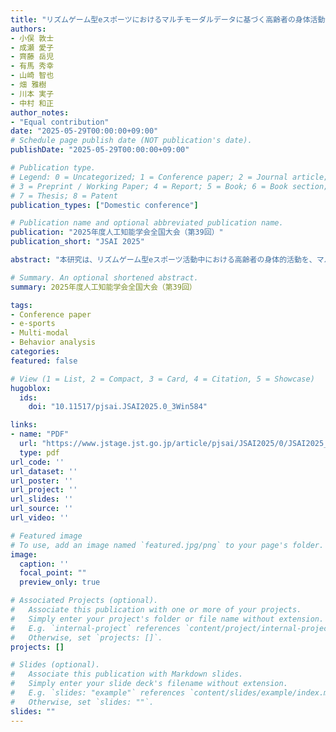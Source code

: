 ```yaml
---
title: "リズムゲーム型eスポーツにおけるマルチモーダルデータに基づく高齢者の身体活動分析"
authors:
- 小俣 敦士
- 成瀬 愛子
- 齊藤 岳児
- 有馬 秀幸
- 山崎 智也
- 畑 雅樹
- 川本 実子
- 中村 和正
author_notes:
- "Equal contribution"
date: "2025-05-29T00:00:00+09:00"
# Schedule page publish date (NOT publication's date).
publishDate: "2025-05-29T00:00:00+09:00"

# Publication type.
# Legend: 0 = Uncategorized; 1 = Conference paper; 2 = Journal article;
# 3 = Preprint / Working Paper; 4 = Report; 5 = Book; 6 = Book section;
# 7 = Thesis; 8 = Patent
publication_types: ["Domestic conference"]

# Publication name and optional abbreviated publication name.
publication: "2025年度人工知能学会全国大会（第39回）"
publication_short: "JSAI 2025"

abstract: "本研究は、リズムゲーム型eスポーツ活動中における高齢者の身体的活動を、マルチモーダルデータを用いて分析したものである。eスポーツは、年齢や体力に関係なく参加可能な活動として注目されているが、高齢者への具体的な影響についてのエビデンスは限られている。本研究では、高齢者がリズムゲームをプレイする際の様子を、心拍データを収集すフィットネストラッカー、プレイ中の動作や表情を記録したビデオ映像、ならびにゲーム画面の記録を統合して解析した。その結果、ゲームプレイ中における心拍数の上昇が適度な身体的負荷を示すことが確認された。また、ゲーム画面の特徴とプレイヤー行動を統合して分析することで、高齢者の身体的活動をより包括的に評価する手法への展望が得られた。"

# Summary. An optional shortened abstract.
summary: 2025年度人工知能学会全国大会（第39回）

tags:
- Conference paper
- e-sports
- Multi-modal
- Behavior analysis
categories: 
featured: false

# View (1 = List, 2 = Compact, 3 = Card, 4 = Citation, 5 = Showcase)
hugoblox:
  ids:
    doi: "10.11517/pjsai.JSAI2025.0_3Win584"

links:
- name: "PDF"
  url: "https://www.jstage.jst.go.jp/article/pjsai/JSAI2025/0/JSAI2025_3Win584/_article/-char/ja"
  type: pdf
url_code: ''
url_dataset: ''
url_poster: ''
url_project: ''
url_slides: ''
url_source: ''
url_video: ''

# Featured image
# To use, add an image named `featured.jpg/png` to your page's folder. 
image:
  caption: ''
  focal_point: ""
  preview_only: true

# Associated Projects (optional).
#   Associate this publication with one or more of your projects.
#   Simply enter your project's folder or file name without extension.
#   E.g. `internal-project` references `content/project/internal-project/index.md`.
#   Otherwise, set `projects: []`.
projects: []

# Slides (optional).
#   Associate this publication with Markdown slides.
#   Simply enter your slide deck's filename without extension.
#   E.g. `slides: "example"` references `content/slides/example/index.md`.
#   Otherwise, set `slides: ""`.
slides: ""
---
```

